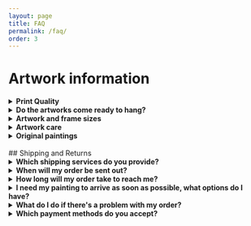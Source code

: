 ```yaml
---
layout: page
title: FAQ
permalink: /faq/
order: 3
---
```


# Artwork information

<details markdown='1'><summary class="faq-container"><strong>Print Quality</strong></summary> 
All our artwork prints are giclée. They have the highest resolution and the sharpest detail. Giclée prints capture every shade, tone and colour of the original artwork. This is partly because standard printers use dye-based inks instead of pigment-based inks. Our prints, when stored or displayed in normal conditions, should last 100 years or more, so we think investing in giclée printing is the way to go.
</details>   

<details markdown='1'><summary class="faq-container"><strong>Do the artworks come ready to hang?</strong></summary> 
Yes, all artworks come read to hang, no assembly is required upon receiving your artwork! It is however important to check the material of your wall and make sure you use the appropriate nail thickness and length, taking into consideration the weight of the artwork.
</details>  

<details markdown='1'><summary class="faq-container"><strong>Artwork and frame sizes</strong></summary> 
The size of the artwork itself will be exactly as you selected in your order (A4, A3, A2 etc). 
We source our frames from different places so the dimensions of the frames may vary ever so slightly with every order. However use the following as a rough guideline:

Frame weight:
A2: ~2.5kg
A3: ~2kg
A4: ~1.5kg

All frames will add roughly 3-5cm on each side.

</details>  

<details markdown='1'><summary class="faq-container"><strong>Artwork care</strong></summary> 
All paper-based framed artworks have a Perspex protective cover. We don't use glass for safety reasons. Keep out of direct sunlight, and use a dry microfibre cloth to gently wipe any dust off of the frame and protective cover. 
</details>  

<details markdown='1'><summary class="faq-container"><strong>Original paintings</strong></summary> 
Some original paintings are for sale, however that may change at any time. We will still produce prints from that original, and own all rights to that painting.
</details>  

<br>
## Shipping and Returns

<details markdown='1'><summary class="faq-container"><strong>Which shipping services do you provide?</strong></summary> 
All items are shipped via Australia Post. Final shipping costs are shown “in cart” during the checkout process, before the final payment. Shipping costs depend on your location and the weight/dimensions of the package.
</details>  


<details markdown='1'><summary class="faq-container"><strong>When will my order be sent out?</strong></summary> 
Paintings are posted within 7-10 days of placing the order.
</details>  

<details markdown='1'><summary class="faq-container"><strong>How long will my order take to reach me?</strong></summary> 
<a href="https://auspost.com.au/mypost/track">Tracking your parcel</a> on the Australia Post website will give you the best idea of when you can expect your order to arrive. 
</details>  

<details markdown='1'><summary class="faq-container"><strong>I need my painting to arrive as soon as possible, what options do I have?</strong></summary> 
Send us a message <a href="/contact">here</a> and we'll organise express delivery for a fee.
</details>  

<details markdown='1'><summary class="faq-container"><strong>What do I do if there's a problem with my order?</strong></summary> 
All orders are non-exchangeable and non-refundable with the exception of a parcel arriving damaged. If this occurs, please send an email within 48 hours of receiving the parcel to <a href="mailto:admin@fourseasonedstrings.com.au"></a> with a few photos of the damaged parcel attached and we'll sort it out.

If you have entered the shipping address incorrectly, please let us know as soon as possible through our <a href="/contact">Contact Us</a> page. If your parcel has not been dropped off at the post office, we can change your address immediately, you only need to provide your full name, address and the order number. 

Unfortunately, if the order has been dropped off at the post office, it's highly probable that you will need to order the painting again including delivery costs. Please double check your shipping address before finalising an order to avoid this problem.
</details>  

<details markdown='1'><summary class="faq-container"><strong>Which payment methods do you accept?</strong></summary> 
We accept PayPal and credit card.
</details>  






